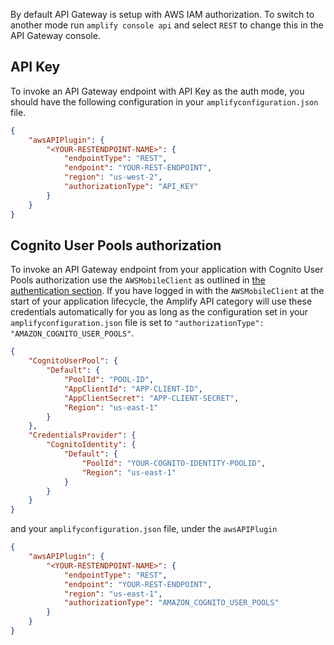 By default API Gateway is setup with AWS IAM authorization. To switch to another mode run `amplify console api` and select `REST` to change this in the API Gateway console.

## API Key

To invoke an API Gateway endpoint with API Key as the auth mode, you should have the following configuration in your `amplifyconfiguration.json` file.

```json
{
    "awsAPIPlugin": {
        "<YOUR-RESTENDPOINT-NAME>": {
            "endpointType": "REST",
            "endpoint": "YOUR-REST-ENDPOINT",
            "region": "us-west-2",
            "authorizationType": "API_KEY"
        }
    }
}
```

## Cognito User Pools authorization

To invoke an API Gateway endpoint from your application with Cognito User Pools authorization use the `AWSMobileClient` as outlined in [the authentication section](~/lib/auth/getting-started.md). If you have logged in with the `AWSMobileClient` at the start of your application lifecycle, the Amplify API category will use these credentials automatically for you as long as the configuration set in your `amplifyconfiguration.json` file is set to `"authorizationType": "AMAZON_COGNITO_USER_POOLS"`.

```json
{
    "CognitoUserPool": {
        "Default": {
            "PoolId": "POOL-ID",
            "AppClientId": "APP-CLIENT-ID",
            "AppClientSecret": "APP-CLIENT-SECRET",
            "Region": "us-east-1"
        }
    },
    "CredentialsProvider": {
        "CognitoIdentity": {
            "Default": {
                "PoolId": "YOUR-COGNITO-IDENTITY-POOLID",
                "Region": "us-east-1"
            }
        }
    }
}
```

and your `amplifyconfiguration.json` file, under the `awsAPIPlugin`
```json
{
    "awsAPIPlugin": {
        "<YOUR-RESTENDPOINT-NAME>": {
            "endpointType": "REST",
            "endpoint": "YOUR-REST-ENDPOINT",
            "region": "us-east-1",
            "authorizationType": "AMAZON_COGNITO_USER_POOLS"
        }
    }
}
```
